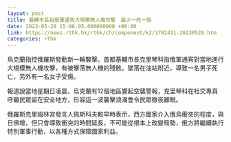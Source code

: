 ```yaml
---
layout: post
title: 基輔市長指俄軍通宵大規模無人機攻擊　最少一死一傷
date: 2023-05-28 15:06:05.000000000 +08:00
link: https://news.rthk.hk/rthk/ch/component/k2/1702431-20230528.htm
categories: rthk
---
```


烏克蘭指控俄羅斯發動新一輪襲擊。首都基輔市長克里琴科指俄軍通宵對當地進行大規模無人機攻擊，有被擊落無人機的殘骸，墜落在油站附近，導致一名男子死亡，另外有一名女子受傷。

報道說當地星期日凌晨，烏克蘭有12個地區響起空襲警報，克里琴科在社交專頁呼籲民眾留在安全地方，形容這一波襲擊浪潮會令民眾徹夜難眠。

俄羅斯克里姆林宮發言人佩斯科夫較早時表示，西方國家介入俄烏衝突的程度，與日俱增，但只會導致衝突的時間延長，不可能從根本上改變局勢，俄方將繼續執行特別軍事行動，以各種方式保障國家利益。
